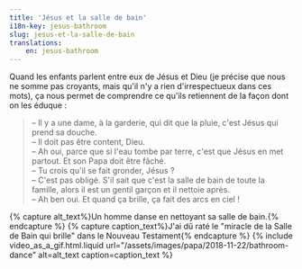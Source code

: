 ```yaml
---
title: 'Jésus et la salle de bain'
i18n-key: jesus-bathroom
slug: jesus-et-la-salle-de-bain
translations:
    en: jesus-bathroom
---
```


Quand les enfants parlent entre eux de Jésus et Dieu (je précise que nous ne
somme pas croyants, mais qu'il n'y a rien d'irrespectueux dans ces mots), ça
nous permet de comprendre ce qu'ils retiennent de la façon dont on les éduque :

<!-- more -->

> – Il y a une dame, à la garderie, qui dit que la pluie, c'est Jésus qui prend
> sa douche.  
> – Il doit pas être content, Dieu.  
> – Ah oui, parce que si l'eau tombe par terre, c'est que Jésus en met partout.
> Et son Papa doit être fâché.  
> – Tu crois qu'il se fait gronder, Jésus ?  
> – C'est pas obligé. S'il sait que c'est la salle de bain de toute la famille,
> alors il est un gentil garçon et il nettoie après.  
> – Ah ben oui. Et quand ça brille, ça fait des arcs en ciel !

{% capture alt_text%}Un homme danse en nettoyant sa salle de
bain.{% endcapture %} {% capture caption_text%}J'ai dû raté le "miracle de la
Salle de Bain qui brille" dans le Nouveau Testament{% endcapture %}
{% include video_as_a_gif.html.liquid
url="/assets/images/papa/2018-11-22/bathroom-dance"
alt=alt_text
caption=caption_text
%}
